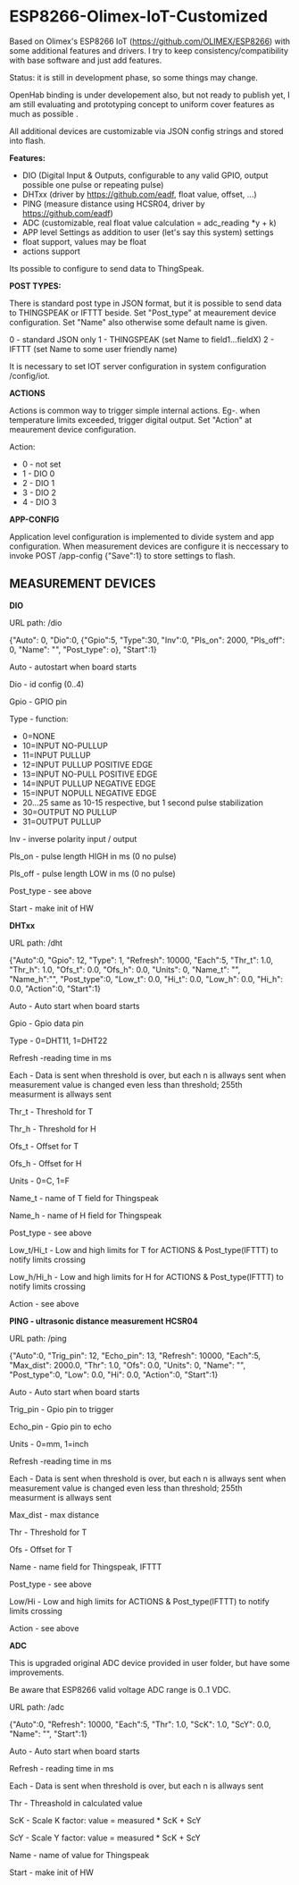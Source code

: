 # ESP8266-Olimex-IoT-Customized

Based on Olimex's ESP8266 IoT (https://github.com/OLIMEX/ESP8266) with some additional features and drivers.
I try to keep consistency/compatibility with base software and just add features.

Status: it is still in development phase, so some things may change.

OpenHab binding is under developement also, but not ready to publish yet, I am still evaluating and prototyping concept to uniform cover features as much as possible .

All additional devices are customizable via JSON config strings and stored into flash.

**Features:**

- DIO (Digital Input & Outputs, configurable to any valid GPIO, output possible one pulse or repeating pulse)
- DHTxx (driver by https://github.com/eadf, float value, offset, ...)
- PING (measure distance using HCSR04, driver by https://github.com/eadf)
- ADC (customizable, real float value calculation = adc_reading *y + k)
- APP level Settings as addition to user (let's say this system) settings
- float support, values may be float
- actions support

Its possible to configure to send data to ThingSpeak.

**POST TYPES:**

There is standard post type in JSON format, but it is possible to send data to THINGSPEAK or IFTTT beside. Set "Post_type" at meaurement device configuration. Set "Name" also otherwise some default name is given.

0 - standard JSON only
1 - THINGSPEAK (set Name to field1...fieldX)
2 - IFTTT (set Name to some user friendly name)

It is necessary to set IOT server configuration in system configuration /config/iot.

**ACTIONS**

Actions is common way to trigger simple internal actions. Eg-. when temperature limits exceeded, trigger digital output. Set "Action" at meaurement device configuration.

Action:

- 0 - not set
- 1 - DIO 0
- 2 - DIO 1
- 3 - DIO 2
- 4 - DIO 3

**APP-CONFIG**

Application level configuration is implemented to divide system and app configuration.
When measurement devices are configure it is neccessary to invoke POST /app-config {"Save":1} to store settings to flash.


## MEASUREMENT DEVICES ##

**DIO**

URL path: /dio

{"Auto": 0, "Dio":0, {"Gpio":5, "Type":30, "Inv":0, "Pls\_on": 2000, "Pls\_off": 0, "Name": "<name>", "Post_type": o}, "Start":1}

Auto - autostart when board starts

Dio - id config (0..4)

Gpio - GPIO pin

Type - function:

- 0=NONE
- 10=INPUT NO-PULLUP
- 11=INPUT PULLUP
- 12=INPUT PULLUP POSITIVE EDGE
- 13=INPUT NO-PULL POSITIVE EDGE
- 14=INPUT PULLUP NEGATIVE EDGE
- 15=INPUT NOPULL NEGATIVE EDGE
- 20...25 same as 10-15 respective, but 1 second pulse stabilization
- 30=OUTPUT NO PULLUP
- 31=OUTPUT PULLUP

Inv - inverse polarity input / output

Pls\_on - pulse length HIGH in ms (0 no pulse)

Pls_off - pulse length LOW in ms (0 no pulse)

Post_type - see above

Start - make init of HW


**DHTxx**

URL path: /dht

{"Auto":0, "Gpio": 12, "Type": 1, "Refresh": 10000, "Each":5, "Thr_t": 1.0, "Thr_h": 1.0, "Ofs_t": 0.0, "Ofs_h": 0.0, "Units": 0, "Name\_t": "<name>", "Name\_h":"<name>", "Post_type":0, "Low_t": 0.0, "Hi_t": 0.0, "Low_h": 0.0, "Hi_h": 0.0, "Action":0, "Start":1}

Auto - Auto start when board starts

Gpio - Gpio data pin

Type - 0=DHT11, 1=DHT22

Refresh  -reading time in ms

Each - Data is sent when threshold is over, but each n is allways sent when measurement value is changed even less than threshold; 255th measurment is allways sent

Thr_t - Threshold for T

Thr_h - Threshold for H

Ofs_t - Offset for T

Ofs_h - Offset for H

Units - 0=C, 1=F

Name_t - name of T field for Thingspeak

Name_h - name of H field for Thingspeak

Post_type - see above

Low_t/Hi_t - Low and high limits for T for ACTIONS & Post_type(IFTTT) to notify limits crossing

Low_h/Hi_h - Low and high limits for H for ACTIONS & Post_type(IFTTT) to notify limits crossing

Action - see above


**PING - ultrasonic distance measurement HCSR04**

URL path: /ping

{"Auto":0, "Trig_pin": 12, "Echo_pin": 13, "Refresh": 10000, "Each":5, "Max_dist": 2000.0, "Thr": 1.0, "Ofs": 0.0, "Units": 0, "Name": "<name>", "Post_type":0, "Low": 0.0, "Hi": 0.0, "Action":0, "Start":1}

Auto - Auto start when board starts

Trig_pin - Gpio pin to trigger

Echo_pin - Gpio pin to echo

Units - 0=mm, 1=inch

Refresh  -reading time in ms

Each - Data is sent when threshold is over, but each n is allways sent when measurement value is changed even less than threshold; 255th measurment is allways sent

Max_dist - max distance

Thr - Threshold for T

Ofs - Offset for T

Name - name field for Thingspeak, IFTTT

Post_type - see above

Low/Hi - Low and high limits for ACTIONS & Post_type(IFTTT) to notify limits crossing

Action - see above



**ADC**

This is upgraded original ADC device provided in user folder, but have some improvements.

Be aware that ESP8266 valid voltage ADC range is 0..1 VDC.

URL path: /adc

{"Auto":0, "Refresh": 10000, "Each":5, "Thr": 1.0, "ScK": 1.0, "ScY": 0.0, "Name": "<name>", "Start":1}

Auto - Auto start when board starts

Refresh - reading time in ms

Each - Data is sent when threshold is over, but each n is allways sent 

Thr - Threashold in calculated value

ScK - Scale K factor: value = measured * ScK + ScY

ScY - Scale Y factor: value = measured * ScK + ScY

Name - name of value for Thingspeak

Start - make init of HW
